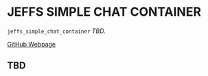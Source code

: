 # JEFFS SIMPLE CHAT CONTAINER

`jeffs_simple_chat_container` _TBD._

[GitHub Webpage](https://jeffdecola.github.io/my-php-containers/)

## TBD


